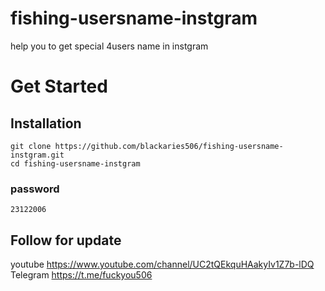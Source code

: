 # fishing-usersname-instgram
help you to get special  4users name in instgram
# Get Started

## Installation
```
git clone https://github.com/blackaries506/fishing-usersname-instgram.git
cd fishing-usersname-instgram
```
 
### password
```
23122006
```

## Follow for update
youtube https://www.youtube.com/channel/UC2tQEkquHAakyIv1Z7b-lDQ                                                                          
Telegram https://t.me/fuckyou506

